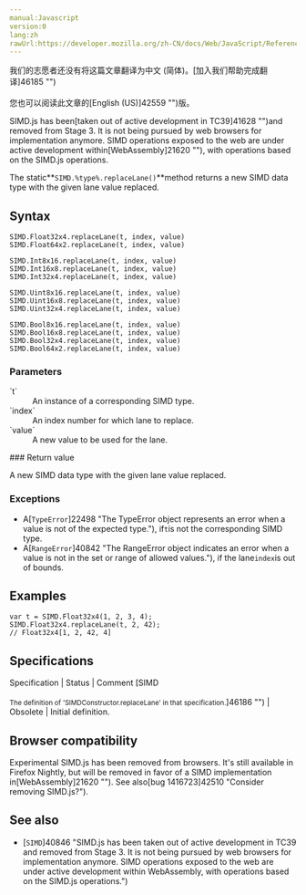 ```yaml
---
manual:Javascript
version:0
lang:zh
rawUrl:https://developer.mozilla.org/zh-CN/docs/Web/JavaScript/Reference/Global_Objects/SIMD/replaceLane
---
```




<bdi>我们的志愿者还没有将这篇文章翻译为<bdi>中文 (简体)</bdi>。[加入我们帮助完成翻译]46185 "")<br></br>您也可以阅读此文章的[English (US)]42559 "")版。</bdi>






SIMD.js has been[taken out of active development in TC39]41628 "")and removed from Stage 3. It is not being pursued by web browsers for implementation anymore. SIMD operations exposed to the web are under active development within[WebAssembly]21620 ""), with operations based on the SIMD.js operations.



The static**`SIMD.%type%.replaceLane()`**method returns a new SIMD data type with the given lane value replaced.


## Syntax<a name="Syntax"></a>

```
SIMD.Float32x4.replaceLane(t, index, value)
SIMD.Float64x2.replaceLane(t, index, value)

SIMD.Int8x16.replaceLane(t, index, value)
SIMD.Int16x8.replaceLane(t, index, value)
SIMD.Int32x4.replaceLane(t, index, value)

SIMD.Uint8x16.replaceLane(t, index, value)
SIMD.Uint16x8.replaceLane(t, index, value)
SIMD.Uint32x4.replaceLane(t, index, value)

SIMD.Bool8x16.replaceLane(t, index, value)
SIMD.Bool16x8.replaceLane(t, index, value)
SIMD.Bool32x4.replaceLane(t, index, value)
SIMD.Bool64x2.replaceLane(t, index, value)

```

### Parameters<a name="Parameters"></a>
<dl><dt id=''>`t`</dt><dd>An instance of a corresponding SIMD type.</dd><dt id=''>`index`</dt><dd>An index number for which lane to replace.</dd><dt id=''>`value`</dt><dd>A new value to be used for the lane.</dd></dl>
### Return value<a name="Return_value"></a>


A new SIMD data type with the given lane value replaced.


### Exceptions<a name="Exceptions"></a>

* A[`TypeError`]22498 "The TypeError object represents an error when a value is not of the expected type."), if`t`is not the corresponding SIMD type.
* A[`RangeError`]40842 "The RangeError object indicates an error when a value is not in the set or range of allowed values."), if the lane`index`is out of bounds.

## Examples<a name="Examples"></a>

```
var t = SIMD.Float32x4(1, 2, 3, 4);
SIMD.Float32x4.replaceLane(t, 2, 42); 
// Float32x4[1, 2, 42, 4]
```

## Specifications<a name="Specifications"></a>

Specification | Status | Comment 
[SIMD<br></br><small>The definition of &#39;SIMDConstructor.replaceLane&#39; in that specification.</small>]46186 "") | Obsolete | Initial definition. 


## Browser compatibility<a name="Browser_compatibility"></a>


Experimental SIMD.js has been removed from browsers. It&#39;s still available in Firefox Nightly, but will be removed in favor of a SIMD implementation in[WebAssembly]21620 ""). See also[bug 1416723]42510 "Consider removing SIMD.js?").


## See also<a name="See_also"></a>

* [`SIMD`]40846 "SIMD.js has been taken out of active development in TC39 and removed from Stage 3. It is not being pursued by web browsers for implementation anymore. SIMD operations exposed to the web are under active development within WebAssembly, with operations based on the SIMD.js operations.")



